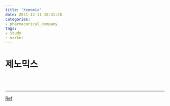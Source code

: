 ```yaml
---
title: "Xenomix"
date: 2021-12-11 10:31:48
categories:
- pharmacerical_company
tags:
- Study
- market
---
```


# 제노믹스

<br><br>

---

[Ref](http://www.aitimes.kr/news/articleView.html?idxno=20892)



